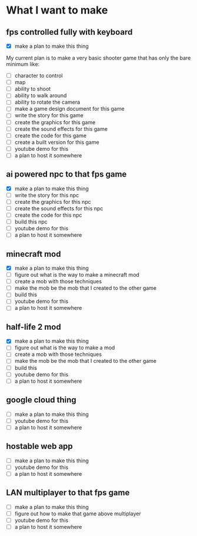 # What I want to make

## fps controlled fully with keyboard

- [X] make a plan to make this thing

My current plan is to make a very basic shooter game that has only the bare minimum like:

- [ ] character to control
- [ ] map
- [ ] ability to shoot
- [ ] ability to walk around
- [ ] ability to rotate the camera
- [ ] make a game design document for this game
- [ ] write the story for this game
- [ ] create the graphics for this game
- [ ] create the sound effects for this game
- [ ] create the code for this game
- [ ] create a built version for this game
- [ ] youtube demo for this
- [ ] a plan to host it somewhere

## ai powered npc to that fps game

- [X] make a plan to make this thing
- [ ] write the story for this npc 
- [ ] create the graphics for this npc
- [ ] create the sound effects for this npc
- [ ] create the code for this npc
- [ ] build this npc
- [ ] youtube demo for this
- [ ] a plan to host it somewhere

## minecraft mod

- [X] make a plan to make this thing
- [ ] figure out what is the way to make a minecraft mod
- [ ] create a mob with those techniques
- [ ] make the mob be the mob that I created to the other game
- [ ] build this
- [ ] youtube demo for this
- [ ] a plan to host it somewhere

## half-life 2 mod

- [X] make a plan to make this thing
- [ ] figure out what is the way to make a mod
- [ ] create a mob with those techniques
- [ ] make the mob be the mob that I created to the other game
- [ ] build this
- [ ] youtube demo for this
- [ ] a plan to host it somewhere

## google cloud thing

- [ ] make a plan to make this thing
- [ ] youtube demo for this
- [ ] a plan to host it somewhere

## hostable web app

- [ ] make a plan to make this thing
- [ ] youtube demo for this
- [ ] a plan to host it somewhere

## LAN multiplayer to that fps game

- [ ] make a plan to make this thing
- [ ] figure out how to make that game above multiplayer
- [ ] youtube demo for this
- [ ] a plan to host it somewhere
